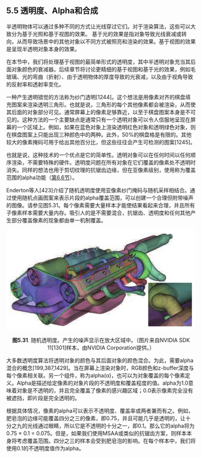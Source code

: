 ## 5.5 透明度、Alpha和合成

半透明物体可以通过多种不同的方式让光线穿过它们。对于渲染算法，这些可以大致分为基于光照和基于视图的效果。 基于光的效果是指对象导致光线衰减或转向，从而导致场景中的其他对象以不同方式被照亮和渲染的效果。基于视图的效果是呈现半透明对象本身的效果。

在本节中，我们将处理基于视图的最简单形式的透明度，其中半透明对象充当其后面对象颜色的衰减器。后续章节将讨论更精细的基于视图和基于光的效果，例如毛玻璃、光的弯曲（折射）、由于透明物体的厚度导致的光衰减，以及由于视角导致的反射率和透射率变化。

一种产生透明错觉的方法称为纱门透明[1244]。这个想法是用像素对齐的棋盘填充图案来渲染透明三角形。也就是说，三角形的每个其他像素都会被渲染，从而使其后面的对象部分可见。通常屏幕上的像素足够靠近，以至于棋盘图案本身是不可见的。这种方法的一个主要缺点是通常只有一个透明对象可以令人信服地呈现在屏幕的一个区域上。例如，如果在蓝色对象上渲染透明红色对象和透明绿色对象，则在棋盘图案上只能出现三种颜色中的两种。此外，50%的棋盘格是有限的。其他较大的像素掩码可用于给出其他百分比，但这些往往会产生可检测的图案[1245]。

也就是说，这种技术的一个优点是它的简单性。透明对象可以在任何时间以任何顺序渲染，不需要特殊的硬件。透明度问题在所有对象在它们覆盖的像素处不透明时消失。同样的想法也用于剪切纹理的抗锯齿边缘，但在亚像素级别，使用称为覆盖范围的alpha功能（[第6.6节][netlink6.6]）。

Enderton等人[423]介绍了随机透明度使用亚像素纱门掩码与随机采样相结合。通过使用随机点画图案来表示片段的alpha覆盖范围，可以创建一个合理但附带噪声的图像。请参见图5.31。每个像素需要大量样本才能使结果看起来合理，并且所有子像素样本需要大量内存。吸引人的是不需要混合，抗锯齿、透明度和任何其他产生部分覆盖像素的现象都由单一机制覆盖。

<div align = "center">

![Figure5.31]

</div>

<div align = "center">

**图5.31**. 随机透明度。产生的噪声显示在放大区域中。（图片来自NVIDIA SDK 11[1301]样本，由NVIDIA Corporation提供。）

</div>

大多数透明度算法将透明对象的颜色与其后面对象的颜色混合。为此，需要alpha混合的概念[199,387,1429]。当在屏幕上渲染对象时，RGB颜色和z-buffer深度与每个像素相关联。另一个组件，称为alpha(α)，也可以为对象覆盖的每个像素定义。Alpha是描述给定像素的对象片段的不透明度和覆盖程度的值。alpha为1.0意味着对象是不透明的，并且完全覆盖了像素的感兴趣区域；0.0表示像素完全没有被遮挡，即片段是完全透明的。

根据具体情况，像素的alpha可以表示不透明度、覆盖率或两者兼而有之。例如，肥皂泡的边缘可能覆盖四分之三的像素，即0.75，并且可能几乎是透明的，让十分之九的光线通过眼睛，所以它是不透明的十分之一，即0.1。那么它的alpha将为0.75 × 0.1 = 0.075。但是，如果我们使用MSAA或类似的抗锯齿方案，则样本本身将考虑覆盖范围。四分之三的样本会受到肥皂泡的影响。在每个样本中，我们将使用0.1的不透明度值作为alpha。



[netlink6.6]:netlink6.6

[Figure5.31]:Figure/Figure5.31.JPG
